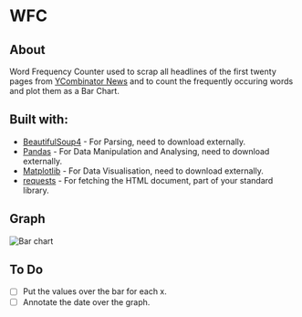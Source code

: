 # WFC
## About ##
Word Frequency Counter used to scrap all headlines of the first twenty pages from [YCombinator News](https://news.ycombinator.com/) and to count the frequently occuring words and plot them as a Bar Chart.

## Built with: ##

 * [BeautifulSoup4](https://pypi.python.org/pypi/beautifulsoup4) - For Parsing, need to download externally.
 * [Pandas](http://pandas.pydata.org/) - For Data Manipulation and Analysing, need to download externally.
 * [Matplotlib](https://matplotlib.org/) - For Data Visualisation, need to download externally.
 * [requests](http://docs.python-requests.org/en/master/) - For fetching the HTML document, part of your standard library.

## Graph ##

![Bar chart](/../master/Images-over-time/new-data.png?raw=true "WFC")

## To Do

- [ ] Put the values over the bar for each x.
- [ ] Annotate the date over the graph.
